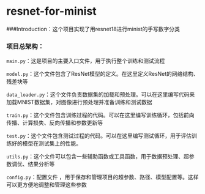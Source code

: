 # resnet-for-minist

###Introduction：这个项目实现了用resnet18进行minist的手写数字分类
### 项目总架构：

`main.py`：这是项目的主要入口文件，用于执行整个训练和测试流程

`model.py`：这个文件包含了ResNet模型的定义。在这里定义ResNet的网络结构、残差块等

`data_loader.py`：这个文件负责数据集的加载和预处理。可以在这里编写代码来加载MNIST数据集，对图像进行预处理并准备训练和测试数据

`train.py`：这个文件包含训练过程的代码。可以在这里编写训练循环，包括前向传播、计算损失、反向传播和参数更新等

`test.py`：这个文件包含测试过程的代码。可以在这里编写测试循环，用于评估训练好的模型在测试集上的性能。

`utils.py`：这个文件可以包含一些辅助函数或工具函数，用于数据预处理、超参数调优、结果分析等

`config.py`：配置文件 ，用于保存和管理项目的超参数、路径、模型配置等。这样可以更方便地调整和管理这些参数
